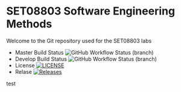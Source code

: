 # SET08803 Software Engineering Methods
Welcome to the Git repository used for the SET08803 labs

* Master Build Status ![GitHub Workflow Status (branch)](https://img.shields.io/github/workflow/status/oparatte/sem/A%20workflow%20for%20my%20Hello%20World%20App/master)
* Develop Build Status ![GitHub Workflow Status (branch)](https://img.shields.io/github/workflow/status/oparatte/sem/A%20workflow%20for%20my%20Hello%20World%20App/develop)
* License [![LICENSE](https://img.shields.io/github/license/oparatte/sem.svg?style=flat-square)](https://github.com/oparatte/sem/blob/master/LICENSE)
* Relase [![Releases](https://img.shields.io/github/release/oparatte/sem/all.svg?style=flat-square)](https://github.com/oparatte/sem/releases)

test